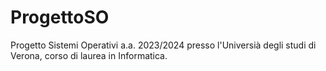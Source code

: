 # ProgettoSO
Progetto Sistemi Operativi a.a. 2023/2024 presso l'Universià degli studi di Verona, corso di laurea in Informatica.
